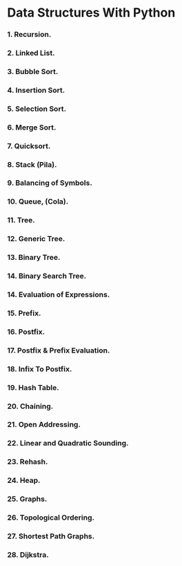 # Data Structures With Python

### 1. Recursion.

### 2. Linked List.

### 3. Bubble Sort.

### 4. Insertion Sort.

### 5. Selection Sort.

### 6. Merge Sort.

### 7. Quicksort.

### 8. Stack (Pila).

### 9. Balancing of Symbols.

### 10. Queue, (Cola).

### 11. Tree.

### 12. Generic Tree.

### 13. Binary Tree.

### 14. Binary Search Tree.

### 14. Evaluation of Expressions.

### 15. Prefix.

### 16. Postfix.

### 17. Postfix & Prefix Evaluation.

### 18. Infix To Postfix.

### 19. Hash Table.

### 20. Chaining.

### 21. Open Addressing.

### 22. Linear and Quadratic Sounding.

### 23. Rehash.

### 24. Heap.

### 25. Graphs.

### 26. Topological Ordering.

### 27. Shortest Path Graphs.

### 28. Dijkstra.
